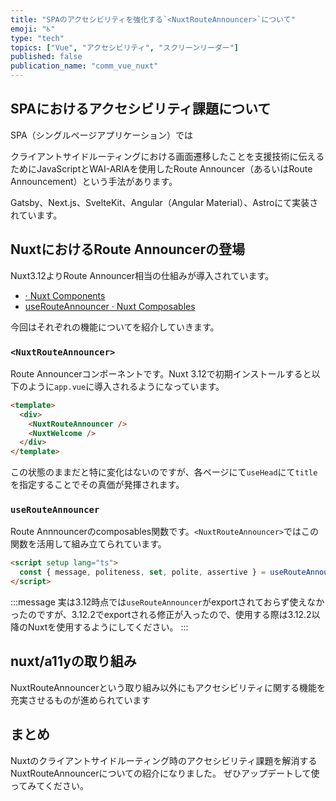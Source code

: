 ```yaml
---
title: "SPAのアクセシビリティを強化する`<NuxtRouteAnnouncer>`について"
emoji: "♿"
type: "tech"
topics: ["Vue", "アクセシビリティ", "スクリーンリーダー"]
published: false
publication_name: "comm_vue_nuxt"
---
```


## SPAにおけるアクセシビリティ課題について

SPA（シングルページアプリケーション）では

クライアントサイドルーティングにおける画面遷移したことを支援技術に伝えるためにJavaScriptとWAI-ARIAを使用したRoute Announcer（あるいはRoute Announcement）という手法があります。

Gatsby、Next.js、SvelteKit、Angular（Angular Material）、Astroにて実装されています。

<!-- 具体的な問題については以下YouTubeをご参考ください。

https://youtu.be/FmggsMDMqh0?t=560

また、Route Announcerに関する実装についての詳細は[令和最新Route Announcer事情](https://2023.yamanoku.net/2023-12-15/)より参照ください。 -->

## NuxtにおけるRoute Announcerの登場

Nuxt3.12よりRoute Announcer相当の仕組みが導入されています。

* [<NuxtRouteAnnouncer> · Nuxt Components](https://nuxt.com/docs/api/components/nuxt-route-announcer)
* [useRouteAnnouncer · Nuxt Composables](https://nuxt.com/docs/api/composables/use-route-announcer)

今回はそれぞれの機能についてを紹介していきます。

### `<NuxtRouteAnnouncer>`

Route Announcerコンポーネントです。Nuxt 3.12で初期インストールすると以下のように`app.vue`に導入されるようになっています。

```html
<template>
  <div>
    <NuxtRouteAnnouncer />
    <NuxtWelcome />
  </div>
</template>
```

この状態のままだと特に変化はないのですが、各ページにて`useHead`にて`title`を指定することでその真価が発揮されます。

### `useRouteAnnouncer`

Route Annnouncerのcomposables関数です。`<NuxtRouteAnnouncer>`ではこの関数を活用して組み立てられています。

```html
<script setup lang="ts">
  const { message, politeness, set, polite, assertive } = useRouteAnnouncer();
</script>
```

:::message
実は3.12時点では`useRouteAnnouncer`がexportされておらず使えなかったのですが、3.12.2でexportされる修正が入ったので、使用する際は3.12.2以降のNuxtを使用するようにしてください。
:::

## nuxt/a11yの取り組み

NuxtRouteAnnouncerという取り組み以外にもアクセシビリティに関する機能を充実させるものが進められています

## まとめ

Nuxtのクライアントサイドルーティング時のアクセシビリティ課題を解消するNuxtRouteAnnouncerについての紹介になりました。
ぜひアップデートして使ってみてください。
